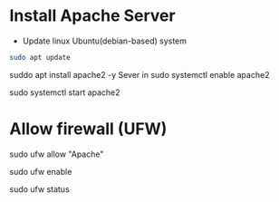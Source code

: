 # Install Apache Server
- Update linux Ubuntu(debian-based) system
```bash
sudo apt update
```

suddo apt install apache2 -y
 Sever in 
sudo systemctl enable apache2

sudo systemctl start apache2

# Allow firewall (UFW)
sudo ufw allow "Apache"

sudo ufw enable

sudo ufw status
